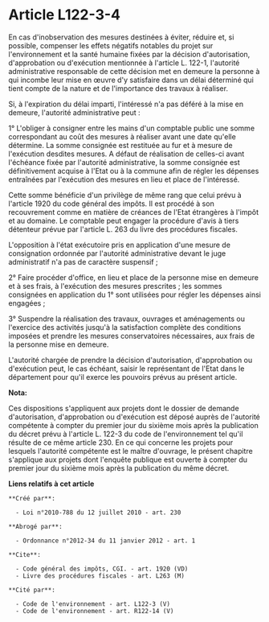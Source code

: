 # Article L122-3-4

En cas d'inobservation des mesures destinées à éviter, réduire et, si possible, compenser les effets négatifs notables du
projet sur l'environnement et la santé humaine fixées par la décision d'autorisation, d'approbation ou d'exécution mentionnée
à l'article L. 122-1, l'autorité administrative responsable de cette décision met en demeure la personne à qui incombe leur
mise en œuvre d'y satisfaire dans un délai déterminé qui tient compte de la nature et de l'importance des travaux à réaliser.

Si, à l'expiration du délai imparti, l'intéressé n'a pas déféré à la mise en demeure, l'autorité administrative peut :

1° L'obliger à consigner entre les mains d'un comptable public une somme correspondant au coût des mesures à réaliser avant
une date qu'elle détermine. La somme consignée est restituée au fur et à mesure de l'exécution desdites mesures. A défaut de
réalisation de celles-ci avant l'échéance fixée par l'autorité administrative, la somme consignée est définitivement acquise
à l'Etat ou à la commune afin de régler les dépenses entraînées par l'exécution des mesures en lieu et place de l'intéressé.

Cette somme bénéficie d'un privilège de même rang que celui prévu à l'article 1920 du code général des impôts. Il est procédé
à son recouvrement comme en matière de créances de l'Etat étrangères à l'impôt et au domaine. Le comptable peut engager la
procédure d'avis à tiers détenteur prévue par l'article L. 263 du livre des procédures fiscales.

L'opposition à l'état exécutoire pris en application d'une mesure de consignation ordonnée par l'autorité administrative
devant le juge administratif n'a pas de caractère suspensif ;

2° Faire procéder d'office, en lieu et place de la personne mise en demeure et à ses frais, à l'exécution des mesures
prescrites ; les sommes consignées en application du 1° sont utilisées pour régler les dépenses ainsi engagées ;

3° Suspendre la réalisation des travaux, ouvrages et aménagements ou l'exercice des activités jusqu'à la satisfaction
complète des conditions imposées et prendre les mesures conservatoires nécessaires, aux frais de la personne mise en demeure.

L'autorité chargée de prendre la décision d'autorisation, d'approbation ou d'exécution peut, le cas échéant, saisir le
représentant de l'Etat dans le département pour qu'il exerce les pouvoirs prévus au présent article.

**Nota:**

Ces dispositions s'appliquent aux projets dont le dossier de demande d'autorisation, d'approbation ou d'exécution est déposé
auprès de l'autorité compétente à compter du premier jour du sixième mois après la publication du décret prévu à l'article L.
122-3 du code de l'environnement tel qu'il résulte de ce même article 230. En ce qui concerne les projets pour lesquels
l'autorité compétente est le maître d'ouvrage, le présent chapitre s'applique aux projets dont l'enquête publique est ouverte
à compter du premier jour du sixième mois après la publication du même décret.

**Liens relatifs à cet article**

	**Créé par**:

	  - Loi n°2010-788 du 12 juillet 2010 - art. 230

	**Abrogé par**:

	  - Ordonnance n°2012-34 du 11 janvier 2012 - art. 1

	**Cite**:

	  - Code général des impôts, CGI. - art. 1920 (VD)
	  - Livre des procédures fiscales - art. L263 (M)

	**Cité par**:

	  - Code de l'environnement - art. L122-3 (V)
	  - Code de l'environnement - art. R122-14 (V)
